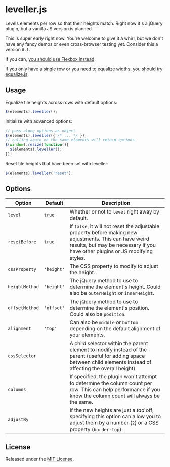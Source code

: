 # leveller.js

Levels elements per row so that their heights match. Right now it's a jQuery plugin, but a vanilla JS version is planned.

This is super early right now. You're welcome to give it a whirl, but we don't have any fancy demos or even cross-browser testing yet. Consider this a version `0.1`.

If you can, [you should use Flexbox instead](http://css-tricks.com/snippets/css/a-guide-to-flexbox/).

If you only have a single row or you need to equalize widths, you should try [equalize.js](https://github.com/tsvensen/equalize.js).

## Usage

Equalize tile heights across rows with default options:

```javascript
$(elements).leveller();
```

Initialize with advanced options:

```javascript
// pass along options as object
$(elements).leveller({ /* ... */ });
// calling again on the same elements will retain options
$(window).resize(function(){
  $(elements).leveller();
});
```

Reset tile heights that have been set with leveller:

```javascript
$(elements).leveller('reset');
```

## Options

Option | Default | Description
--- | --- | ---
`level` | `true` | Whether or not to `level` right away by default.
`resetBefore` | `true` | If `false`, it will not reset the adjustable property before making new adjustments. This can have weird results, but may be necessary if you have other plugins or JS modifying styles.
`cssProperty` | `'height'` | The CSS property to modify to adjust the height.
`heightMethod` | `'height'` | The jQuery method to use to determine the element's height. Could also be `outerHeight` or `innerHeight`.
`offsetMethod` | `'offset'` | The jQuery method to use to determine the element's position. Could also be `position`.
`alignment` | `'top'` | Can also be `middle` or `bottom` depending on the default alignment of your elements.
`cssSelector` | | A child selector within the parent element to modify instead of the parent (useful for adding space between child elements instead of affecting the overall height).
`columns` | | If specified, the plugin won't attempt to determine the column count per row. This can help performance if you know the column count will always be the same.
`adjustBy` | | If the new heights are just a _tad_ off, specifying this option can allow you to adjust them by a number (`2`) or a CSS property (`border-top`).

## License

Released under the [MIT License](http://www.opensource.org/licenses/MIT).

